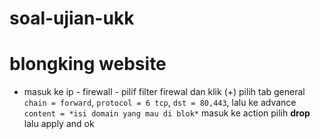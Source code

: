 # soal-ujian-ukk
# blongking website
- masuk ke ip - firewall - pilif filter firewal dan klik (+) pilih tab general ``` chain = forward ```, ``` protocol = 6 tcp ```, ``` dst = 80,443 ```,  lalu ke advance ``` content = *isi domain yang mau di blok* ``` masuk ke action pilih **drop** lalu apply and ok
